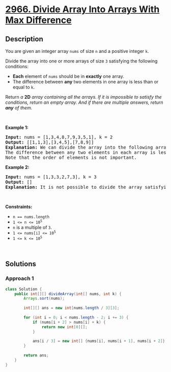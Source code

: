 # [2966. Divide Array Into Arrays With Max Difference](https://leetcode.com/problems/divide-array-into-arrays-with-max-difference)

## Description

<p>You are given an integer array <code>nums</code> of size <code>n</code> and a positive integer <code>k</code>.</p>

<p>Divide the array into one or more arrays of size <code>3</code> satisfying the following conditions:</p>

<ul>
    <li><strong>Each</strong> element of <code>nums</code> should be in <strong>exactly</strong> one array.</li>
    <li>The difference between <strong>any</strong> two elements in one array is less than or equal to <code>k</code>.</li>
</ul>

<p>Return <em>a </em><strong>2D</strong><em> array containing all the arrays. If it is impossible to satisfy the conditions, return an empty array. And if there are multiple answers, return <strong>any</strong> of them.</em></p>
<p>&nbsp;</p>

<p><strong class="example">Example 1:</strong></p>
<pre>
<strong>Input:</strong> nums = [1,3,4,8,7,9,3,5,1], k = 2
<strong>Output:</strong> [[1,1,3],[3,4,5],[7,8,9]]
<strong>Explanation:</strong> We can divide the array into the following arrays: [1,1,3], [3,4,5] and [7,8,9].
The difference between any two elements in each array is less than or equal to 2.
Note that the order of elements is not important.
</pre>

<p><strong class="example">Example 2:</strong></p>
<pre>
<strong>Input:</strong> nums = [1,3,3,2,7,3], k = 3
<strong>Output:</strong> []
<strong>Explanation:</strong> It is not possible to divide the array satisfying all the conditions.
</pre>
<p>&nbsp;</p>

<p><strong>Constraints:</strong></p>
<ul>
    <li><code>n == nums.length</code></li>
    <li><code>1 &lt;= n &lt;= 10<sup>5</sup></code></li>
    <li><code>n</code> is a multiple of <code>3</code>.</li>
    <li><code>1 &lt;= nums[i] &lt;= 10<sup>5</sup></code></li>
    <li><code>1 &lt;= k &lt;= 10<sup>5</sup></code></li>
</ul>
<p>&nbsp;</p>

## Solutions

### **Approach 1**

```java
class Solution {
    public int[][] divideArray(int[] nums, int k) {
        Arrays.sort(nums);
        
        int[][] ans = new int[nums.length / 3][3];    
        
        for (int i = 0; i < nums.length - 2; i += 3) {
            if (nums[i + 2] > nums[i] + k) {
                return new int[0][];
            }
            
            ans[i / 3] = new int[] {nums[i], nums[i + 1], nums[i + 2]};
        }
        
        return ans;
    }
}
```